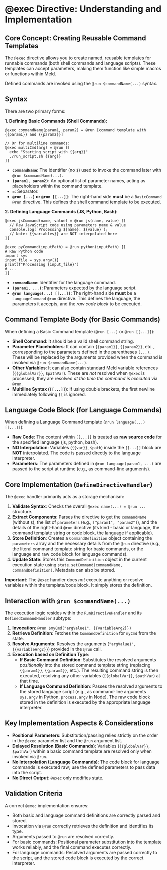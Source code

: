 # @exec Directive: Understanding and Implementation

## Core Concept: Creating Reusable Command Templates

The `@exec` directive allows you to create named, reusable templates for runnable commands (both shell commands and language scripts). These templates can accept parameters, making them function like simple macros or functions within Meld.

Defined commands are invoked using the `@run $commandName(...)` syntax.

## Syntax

There are two primary forms:

**1. Defining Basic Commands (Shell Commands):**

```meld
@exec commandName(param1, param2) = @run [command template with {{param1}} and {{param2}}]

// Or for multiline commands:
@exec multiCmd(arg) = @run [[
  echo "Starting script with {{arg}}"
  ./run_script.sh {{arg}}
]]
```

- **`commandName`**: The identifier (no `$`) used to invoke the command later with `@run $commandName(...)`.
- **`(param1, param2)`**: An optional list of parameter names, acting as placeholders within the command template.
- **`=`**: Separator.
- **`@run [...]` or `@run [[...]]`**: The right-hand side **must** be a `BasicCommand` `@run` directive. This defines the shell command template to be executed.

**2. Defining Language Commands (JS, Python, Bash):**

```meld
@exec jsCommand(name, value) = @run js(name, value) [[
  // Raw JavaScript code using parameters name & value
  console.log(`Processing ${name}: ${value}`);
  // Note: {{variables}} are NOT interpolated here
]]

@exec pyCommand(inputPath) = @run python(inputPath) [[
# Raw Python code
import sys
input_file = sys.argv[1]
print(f"Processing {input_file}")
# ...
]]
```

- **`commandName`**: Identifier for the language command.
- **`(param1, ...)`**: Parameters expected by the language script.
- **`@run language(...) [[...]]`**: The right-hand side **must** be a `LanguageCommand` `@run` directive. This defines the language, the parameters it accepts, and the *raw code block* to be executed.

## Command Template Body (for Basic Commands)

When defining a Basic Command template (`@run [...]` or `@run [[...]]`):

- **Shell Command**: It should be a valid shell command string.
- **Parameter Placeholders**: It can contain `{{param1}}`, `{{param2}}`, etc., corresponding to the parameters defined in the parentheses `(...)`. These will be replaced by the arguments provided when the command is invoked via `@run $commandName(...)`.
- **Other Variables**: It can also contain standard Meld variable references (`{{globalVar}}`, `$pathVar`). These are *not* resolved when `@exec` is processed; they are resolved *at the time the command is executed* via `@run`.
- **Multiline Syntax (`[[...]]`)**: If using double brackets, the first newline immediately following `[[` is ignored.

## Language Code Block (for Language Commands)

When defining a Language Command template (`@run language(...) [[...]]`):

- **Raw Code**: The content within `[[...]]` is treated as **raw source code** for the specified language (js, python, bash).
- **NO Interpolation**: Variables (`{{var}}`, `$path`) inside the `[[...]]` block are **NOT** interpolated. The code is passed directly to the language interpreter.
- **Parameters**: The parameters defined in `@run language(param1, ...)` are passed to the script at runtime (e.g., as command-line arguments).

## Core Implementation (`DefineDirectiveHandler`)

The `@exec` handler primarily acts as a storage mechanism:

1.  **Validate Syntax**: Checks the overall `@exec name(...) = @run ...` structure.
2.  **Extract Components**: Parses the directive to get the `commandName` (without `$`), the list of `parameters` (e.g., `["param1", "param2"]`), and the details of the right-hand `@run` directive (its kind - basic or language, the command template string or code block, the language if applicable).
3.  **Store Definition**: Creates a `CommandDefinition` object containing the `parameters` array and the necessary details from the `@run` directive (e.g., the literal command template string for basic commands, or the language and raw code block for language commands).
4.  **Update State**: Stores this `CommandDefinition` object in the current execution state using `state.setCommand(commandName, commandDefinition)`. Metadata can also be stored.

**Important**: The `@exec` handler does *not* execute anything or resolve variables within the template/code block. It simply stores the definition.

## Interaction with `@run $commandName(...)`

The execution logic resides within the `RunDirectiveHandler` and its `DefinedCommandHandler` subtype:

1.  **Invocation**: `@run $myCmd("argValue1", {{variableArg2}})`
2.  **Retrieve Definition**: Fetches the `CommandDefinition` for `myCmd` from the state.
3.  **Resolve Arguments**: Resolves the arguments (`"argValue1"`, `{{variableArg2}}`) provided in the `@run` call.
4.  **Execution based on Definition Type**:
    *   **If Basic Command Definition**: Substitutes the resolved arguments *positionally* into the stored command template string (replacing `{{param1}}`, `{{param2}}`, etc.). The resulting command string is then executed, resolving any other variables (`{{globalVar}}`, `$pathVar`) at that time.
    *   **If Language Command Definition**: Passes the resolved arguments to the stored language script (e.g., as command-line arguments `sys.argv` in Python, `process.argv` in Node). The raw code block stored in the definition is executed by the appropriate language interpreter.

## Key Implementation Aspects & Considerations

*   **Positional Parameters**: Substitution/passing relies strictly on the order in the `@exec` parameter list and the `@run` argument list.
*   **Delayed Resolution (Basic Commands)**: Variables (`{{globalVar}}`, `$pathVar`) within a basic command template are resolved only when invoked via `@run`.
*   **No Interpolation (Language Commands)**: The code block for language commands is executed raw; use the defined parameters to pass data into the script.
*   **No Direct Output**: `@exec` only modifies state.

## Validation Criteria

A correct `@exec` implementation ensures:
- Both basic and language command definitions are correctly parsed and stored.
- Invocation via `@run` correctly retrieves the definition and identifies its type.
- Arguments passed to `@run` are resolved correctly.
- For basic commands: Positional parameter substitution into the template works reliably, and the final command executes correctly.
- For language commands: Resolved arguments are passed correctly to the script, and the stored code block is executed by the correct interpreter. 